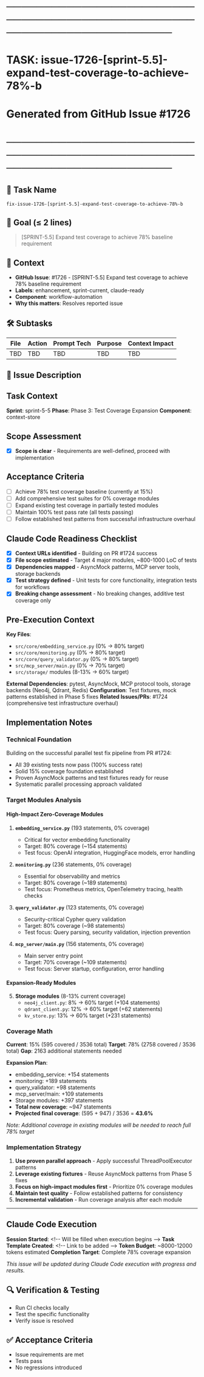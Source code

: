 # ────────────────────────────────────────────────────────────────────────

# TASK: issue-1726-[sprint-5.5]-expand-test-coverage-to-achieve-78%-b

# Generated from GitHub Issue #1726

# ────────────────────────────────────────────────────────────────────────

## 📌 Task Name

`fix-issue-1726-[sprint-5.5]-expand-test-coverage-to-achieve-78%-b`

## 🎯 Goal (≤ 2 lines)

> [SPRINT-5.5] Expand test coverage to achieve 78% baseline requirement

## 🧠 Context

- **GitHub Issue**: #1726 - [SPRINT-5.5] Expand test coverage to achieve 78% baseline requirement
- **Labels**: enhancement, sprint-current, claude-ready
- **Component**: workflow-automation
- **Why this matters**: Resolves reported issue

## 🛠️ Subtasks

| File | Action | Prompt Tech | Purpose | Context Impact |
| ---- | ------ | ----------- | ------- | -------------- |
| TBD  | TBD    | TBD         | TBD     | TBD            |

## 📝 Issue Description

## Task Context

**Sprint**: sprint-5-5
**Phase**: Phase 3: Test Coverage Expansion
**Component**: context-store

## Scope Assessment

- [x] **Scope is clear** - Requirements are well-defined, proceed with implementation

## Acceptance Criteria

- [ ] Achieve 78% test coverage baseline (currently at 15%)
- [ ] Add comprehensive test suites for 0% coverage modules
- [ ] Expand existing test coverage in partially tested modules
- [ ] Maintain 100% test pass rate (all tests passing)
- [ ] Follow established test patterns from successful infrastructure overhaul

## Claude Code Readiness Checklist

- [x] **Context URLs identified** - Building on PR #1724 success
- [x] **File scope estimated** - Target 4 major modules, ~800-1000 LoC of tests
- [x] **Dependencies mapped** - AsyncMock patterns, MCP server tools, storage backends
- [x] **Test strategy defined** - Unit tests for core functionality, integration tests for workflows
- [x] **Breaking change assessment** - No breaking changes, additive test coverage only

## Pre-Execution Context

**Key Files**:

- `src/core/embedding_service.py` (0% → 80% target)
- `src/core/monitoring.py` (0% → 80% target)
- `src/core/query_validator.py` (0% → 80% target)
- `src/mcp_server/main.py` (0% → 70% target)
- `src/storage/` modules (8-13% → 60% target)

**External Dependencies**: pytest, AsyncMock, MCP protocol tools, storage backends (Neo4j, Qdrant, Redis)
**Configuration**: Test fixtures, mock patterns established in Phase 5 fixes
**Related Issues/PRs**: #1724 (comprehensive test infrastructure overhaul)

## Implementation Notes

### Technical Foundation

Building on the successful parallel test fix pipeline from PR #1724:

- All 39 existing tests now pass (100% success rate)
- Solid 15% coverage foundation established
- Proven AsyncMock patterns and test fixtures ready for reuse
- Systematic parallel processing approach validated

### Target Modules Analysis

#### High-Impact Zero-Coverage Modules

1. **`embedding_service.py`** (193 statements, 0% coverage)

   - Critical for vector embedding functionality
   - Target: 80% coverage (~154 statements)
   - Test focus: OpenAI integration, HuggingFace models, error handling

2. **`monitoring.py`** (236 statements, 0% coverage)

   - Essential for observability and metrics
   - Target: 80% coverage (~189 statements)
   - Test focus: Prometheus metrics, OpenTelemetry tracing, health checks

3. **`query_validator.py`** (123 statements, 0% coverage)

   - Security-critical Cypher query validation
   - Target: 80% coverage (~98 statements)
   - Test focus: Query parsing, security validation, injection prevention

4. **`mcp_server/main.py`** (156 statements, 0% coverage)
   - Main server entry point
   - Target: 70% coverage (~109 statements)
   - Test focus: Server startup, configuration, error handling

#### Expansion-Ready Modules

5. **Storage modules** (8-13% current coverage)
   - `neo4j_client.py`: 8% → 60% target (+104 statements)
   - `qdrant_client.py`: 12% → 60% target (+62 statements)
   - `kv_store.py`: 13% → 60% target (+231 statements)

### Coverage Math

**Current**: 15% (595 covered / 3536 total)
**Target**: 78% (2758 covered / 3536 total)
**Gap**: 2163 additional statements needed

**Expansion Plan**:

- embedding_service: +154 statements
- monitoring: +189 statements
- query_validator: +98 statements
- mcp_server/main: +109 statements
- Storage modules: +397 statements
- **Total new coverage**: ~947 statements
- **Projected final coverage**: (595 + 947) / 3536 = **43.6%**

_Note: Additional coverage in existing modules will be needed to reach full 78% target_

### Implementation Strategy

1. **Use proven parallel approach** - Apply successful ThreadPoolExecutor patterns
2. **Leverage existing fixtures** - Reuse AsyncMock patterns from Phase 5 fixes
3. **Focus on high-impact modules first** - Prioritize 0% coverage modules
4. **Maintain test quality** - Follow established patterns for consistency
5. **Incremental validation** - Run coverage analysis after each module

---

## Claude Code Execution

**Session Started**: <\!-- Will be filled when execution begins -->
**Task Template Created**: <\!-- Link to be added -->
**Token Budget**: ~8000-12000 tokens estimated
**Completion Target**: Complete 78% coverage expansion

_This issue will be updated during Claude Code execution with progress and results._

## 🔍 Verification & Testing

- Run CI checks locally
- Test the specific functionality
- Verify issue is resolved

## ✅ Acceptance Criteria

- Issue requirements are met
- Tests pass
- No regressions introduced
